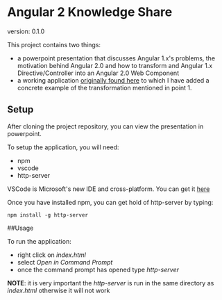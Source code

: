 # Angular 2 Knowledge Share

version: 0.1.0

This project contains two things:
- a powerpoint presentation that discusses Angular 1.x's problems, the motivation behind Angular 2.0 and how to transform and Angular 1.x Directive/Controller into an Angular 2.0 Web Component
- a working application [originally found here](https://github.com/thelgevold/angular-2-samples.git) to which I have added a concrete example of the transformation mentioned in point 1.


## Setup

After cloning the project repository, you can view the presentation in powerpoint.

To setup the application, you will need:
- npm
- vscode
- http-server

VSCode is Microsoft's new IDE and cross-platform. You can get it [here](https://code.visualstudio.com/Download)

Once you have installed npm, you can get hold of http-server by typing:

`npm install -g http-server`

##Usage

To run the application:

- right click on *index.html*
- select *Open in Command Prompt*
- once the command prompt has opened type *http-server*

**NOTE**: it is very important the *http-server* is run in the same directory as *index.html* otherwise it will not work

   
